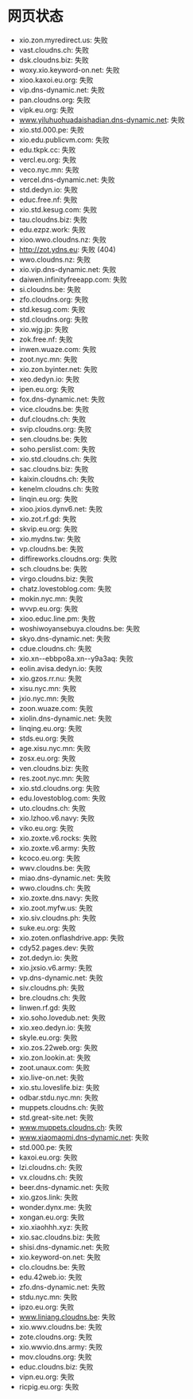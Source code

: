 # 网页状态
- xio.zon.myredirect.us: 失败
- vast.cloudns.ch: 失败
- dsk.cloudns.biz: 失败
- woxy.xio.keyword-on.net: 失败
- xioo.kaxoi.eu.org: 失败
- vip.dns-dynamic.net: 失败
- pan.cloudns.org: 失败
- vipk.eu.org: 失败
- www.yiluhuohuadaishadian.dns-dynamic.net: 失败
- xio.std.000.pe: 失败
- xio.edu.publicvm.com: 失败
- edu.tkpk.cc: 失败
- vercl.eu.org: 失败
- veco.nyc.mn: 失败
- vercel.dns-dynamic.net: 失败
- std.dedyn.io: 失败
- educ.free.nf: 失败
- xio.std.kesug.com: 失败
- tau.cloudns.biz: 失败
- edu.ezpz.work: 失败
- xioo.wwo.cloudns.nz: 失败
- http://zot.ydns.eu: 失败 (404)
- wwo.cloudns.nz: 失败
- xio.vip.dns-dynamic.net: 失败
- daiwen.infinityfreeapp.com: 失败
- si.cloudns.be: 失败
- zfo.cloudns.org: 失败
- std.kesug.com: 失败
- std.cloudns.org: 失败
- xio.wjg.jp: 失败
- zok.free.nf: 失败
- inwen.wuaze.com: 失败
- zoot.nyc.mn: 失败
- xio.zon.byinter.net: 失败
- xeo.dedyn.io: 失败
- ipen.eu.org: 失败
- fox.dns-dynamic.net: 失败
- vice.cloudns.be: 失败
- duf.cloudns.ch: 失败
- svip.cloudns.org: 失败
- sen.cloudns.be: 失败
- soho.perslist.com: 失败
- xio.std.cloudns.ch: 失败
- sac.cloudns.biz: 失败
- kaixin.cloudns.ch: 失败
- kenelm.cloudns.ch: 失败
- linqin.eu.org: 失败
- xioo.jxios.dynv6.net: 失败
- xio.zot.rf.gd: 失败
- skvip.eu.org: 失败
- xio.mydns.tw: 失败
- vp.cloudns.be: 失败
- diffireworks.cloudns.org: 失败
- sch.cloudns.be: 失败
- virgo.cloudns.biz: 失败
- chatz.lovestoblog.com: 失败
- mokin.nyc.mn: 失败
- wvvp.eu.org: 失败
- xioo.educ.line.pm: 失败
- woshiwoyansebuya.cloudns.be: 失败
- skyo.dns-dynamic.net: 失败
- cdue.cloudns.ch: 失败
- xio.xn--ebbpo8a.xn--y9a3aq: 失败
- eolin.avisa.dedyn.io: 失败
- xio.gzos.rr.nu: 失败
- xisu.nyc.mn: 失败
- jxio.nyc.mn: 失败
- zoon.wuaze.com: 失败
- xiolin.dns-dynamic.net: 失败
- linqing.eu.org: 失败
- stds.eu.org: 失败
- age.xisu.nyc.mn: 失败
- zosx.eu.org: 失败
- ven.cloudns.biz: 失败
- res.zoot.nyc.mn: 失败
- xio.std.cloudns.org: 失败
- edu.lovestoblog.com: 失败
- uto.cloudns.ch: 失败
- xio.lzhoo.v6.navy: 失败
- viko.eu.org: 失败
- xio.zoxte.v6.rocks: 失败
- xio.zoxte.v6.army: 失败
- kcoco.eu.org: 失败
- wwv.cloudns.be: 失败
- miao.dns-dynamic.net: 失败
- wwo.cloudns.ch: 失败
- xio.zoxte.dns.navy: 失败
- xio.zoot.myfw.us: 失败
- xio.siv.cloudns.ph: 失败
- suke.eu.org: 失败
- xio.zoten.onflashdrive.app: 失败
- cdy52.pages.dev: 失败
- zot.dedyn.io: 失败
- xio.jxsio.v6.army: 失败
- vp.dns-dynamic.net: 失败
- siv.cloudns.ph: 失败
- bre.cloudns.ch: 失败
- linwen.rf.gd: 失败
- xio.soho.lovedub.net: 失败
- xio.xeo.dedyn.io: 失败
- skyle.eu.org: 失败
- xio.zos.22web.org: 失败
- xio.zon.lookin.at: 失败
- zoot.unaux.com: 失败
- xio.live-on.net: 失败
- xio.stu.loveslife.biz: 失败
- odbar.stdu.nyc.mn: 失败
- muppets.cloudns.ch: 失败
- std.great-site.net: 失败
- www.muppets.cloudns.ch: 失败
- www.xiaomaomi.dns-dynamic.net: 失败
- std.000.pe: 失败
- kaxoi.eu.org: 失败
- lzi.cloudns.ch: 失败
- vx.cloudns.ch: 失败
- beer.dns-dynamic.net: 失败
- xio.gzos.link: 失败
- wonder.dynx.me: 失败
- xongan.eu.org: 失败
- xio.xiaohhh.xyz: 失败
- xio.sac.cloudns.biz: 失败
- shisi.dns-dynamic.net: 失败
- xio.keyword-on.net: 失败
- clo.cloudns.be: 失败
- edu.42web.io: 失败
- zfo.dns-dynamic.net: 失败
- stdu.nyc.mn: 失败
- ipzo.eu.org: 失败
- www.liniang.cloudns.be: 失败
- xio.wwv.cloudns.be: 失败
- zote.cloudns.org: 失败
- xio.wwvio.dns.army: 失败
- mov.cloudns.org: 失败
- educ.cloudns.biz: 失败
- vipn.eu.org: 失败
- ricpig.eu.org: 失败
